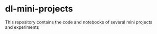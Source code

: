# dl-mini-projects
This repository contains the code and notebooks of several mini projects and experiments
